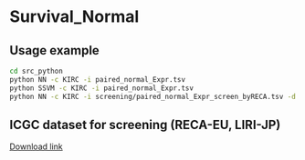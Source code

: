 # Survival_Normal

## Usage example
```bash
cd src_python
python NN -c KIRC -i paired_normal_Expr.tsv 
python SSVM -c KIRC -i paired_normal_Expr.tsv 
python NN -c KIRC -i screening/paired_normal_Expr_screen_byRECA.tsv -d 1000
```

## ICGC dataset for screening (RECA-EU, LIRI-JP)
[Download link](https://drive.google.com/drive/folders/1SZNos7n0R7g09l_7wJEnF6gvYA_oyJ5l?usp=share_link)
